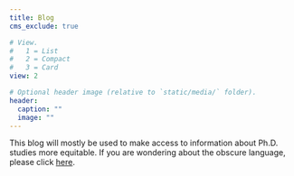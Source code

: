 ```yaml
---
title: Blog
cms_exclude: true

# View.
#   1 = List
#   2 = Compact
#   3 = Card
view: 2

# Optional header image (relative to `static/media/` folder).
header:
  caption: ""
  image: ""
---
```

This blog will mostly be used to make access to information about Ph.D. studies more equitable. If you are wondering about the obscure language, please click [here](https://filipobradovic.com/post/why-the-strange-language/).
